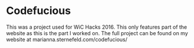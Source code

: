 ﻿# Codefucious
This was a project used for WiC Hacks 2016. This only features part of the website as this is the part I worked on.
The full project can be found on my website at marianna.sternefeld.com/codefucious/
